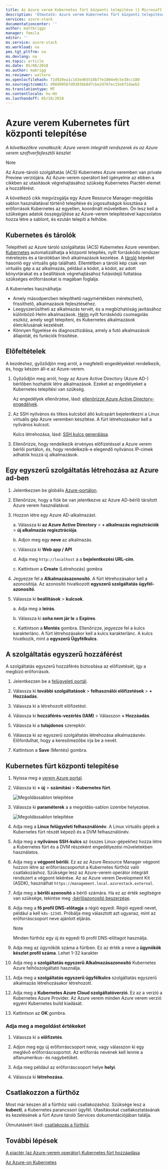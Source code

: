 ```yaml
---
title: Az Azure verem Kubernetes fürt központi telepítése |} Microsoft Docs
description: 'Útmutató: Azure verem Kubernetes fürt központi telepítése.'
services: azure-stack
documentationcenter: ''
author: mattbriggs
manager: femila
editor: ''
ms.service: azure-stack
ms.workload: na
pms.tgt_pltfrm: na
ms.devlang: na
ms.topic: article
ms.date: 05/08/2018
ms.author: mabrigg
ms.reviewer: waltero
ms.openlocfilehash: 71d920ea1c143ed65510b77e1804e9c5e38cc180
ms.sourcegitcommit: d98d99567d0383bb8d7cbe2d767ec15ebf2daeb2
ms.translationtype: MT
ms.contentlocale: hu-HU
ms.lasthandoff: 05/10/2018
---
```

# <a name="deploy-a-kubernetes-cluster-to-azure-stack"></a>Azure verem Kubernetes fürt központi telepítése

*A következőkre vonatkozik: Azure verem integrált rendszerek és az Azure verem szoftverfejlesztői készlet*

> [!note]  
> Az Azure-tároló szolgáltatás (ACS) Kubernetes Azure veremben van private Preview verziójára. Az Azure-verem operátort kell igényelnie az ebben a cikkben az utasítások végrehajtásához szükség Kubernetes Piactéri elemet a hozzáférést.

A következő cikk megvizsgálja egy Azure Resource Manager-megoldás sablon használatával történő telepítése és jogosultságok kiosztása a erőforrások Kubernetes az egyetlen, koordinált műveletben. Ön lesz kell a szükséges adatok összegyűjtése az Azure-verem telepítésével kapcsolatos hozza létre a sablont, és ezután telepíti a felhőbe.

## <a name="kubernetes-and-containers"></a>Kubernetes és tárolók

Telepítheti az Azure tároló szolgáltatás (ACS) Kubernetes Azure veremben. [Kubernetes](https://kubernetes.io) automatizálhatja a központi telepítés, nyílt forráskódú rendszer méretezés és a tárolókban lévő alkalmazások kezelése. A [tároló](https://www.docker.com/what-container) képeket hasonló egy virtuális gép található. Ellentétben a tároló kép csak van virtuális gép a az alkalmazás, például a kódot, a kódot, az adott könyvtárakat és a beállítások végrehajtásához futásidejű futtatása szükséges erőforrásokat is magában foglalja.

A Kubernetes használhatja:

- Amely másodpercben telepíthető nagymértékben méretezhető, frissíthető, alkalmazások fejlesztéséhez. 
- Leegyszerűsítheti az alkalmazás tervét, és a megbízhatóság javításához különböző Helm alkalmazások. [Helm](https://github.com/kubernetes/helm) nyílt forráskódú csomagolás eszköz, amely segít telepíteni, és Kubernetes alkalmazások életciklusának kezelését.
- Könnyen figyelése és diagnosztizálása, amely a futó alkalmazások állapotát, és funkciók frissítése.

## <a name="prerequisites"></a>Előfeltételek 

A kezdéshez, győződjön meg arról, a megfelelő engedélyekkel rendelkezik, és, hogy készen áll-e az Azure-verem.

1. Győződjön meg arról, hogy az Azure Active Directory (Azure AD-) bérlőben hozhatók létre alkalmazások. Ezeket az engedélyeket a Kubernetes telepítési van szükség.

    Az engedélyek ellenőrzése, lásd: [ellenőrizze Azure Active Directory-engedélyek](https://docs.microsoft.com/azure/azure-resource-manager/resource-group-create-service-principal-portal#check-azure-active-directory-permissions).

2. Az SSH nyilvános és titkos kulcsból álló kulcspárt bejelentkezni a Linux virtuális gép Azure veremben készítése. A fürt létrehozásakor kell a nyilvános kulcsot.

    Kulcs létrehozása, lásd: [SSH kulcs generálása](https://github.com/msazurestackworkloads/acs-engine/blob/master/docs/ssh.md#ssh-key-generation).

3. Ellenőrizze, hogy rendelkezik érvényes előfizetéssel a Azure verem bérlői portálon, és, hogy rendelkezik-e elegendő nyilvános IP-címek adhatók hozzá új alkalmazások.

## <a name="create-a-service-principal-in-azure-ad"></a>Egy egyszerű szolgáltatás létrehozása az Azure ad-ben

1. Jelentkezzen be globális [Azure-portálon](http://www.poartal.azure.com).
2. Ellenőrizze, hogy a fiók be van jelentkezve az Azure AD-bérlő társított Azure verem használatával.
3. Hozzon létre egy Azure AD-alkalmazást.

    a. Válassza ki **az Azure Active Directory** > **+ alkalmazás regisztrációk** > **új alkalmazás regisztrációja**.

    b. Adjon meg egy **neve** az alkalmazás.

    c. Válassza ki **Web app / API**

    d. Adja meg `http://localhost` a a **bejelentkezési URL-cím**.

    c. Kattintson a **Create** (Létrehozás) gombra

4. Jegyezze fel a **Alkalmazásazonosító**. A fürt létrehozásakor kell a azonosítója. Az azonosító hivatkozott **egyszerű szolgáltatás ügyfél-azonosító**.

5. Válassza ki **beállítások** > **kulcsok**.

    a. Adja meg a **leírás**.

    b. Válassza ki **soha nem jár le** a **Expires**.

    c. Kattintson a **Mentés** gombra. Ellenőrizze, jegyezze fel a kulcs karakterlánc. A fürt létrehozásakor kell a kulcs karakterlánc. A kulcs hivatkozik, mint a **egyszerű Ügyfélkulcs**.



## <a name="give-the-service-principal-access"></a>A szolgáltatás egyszerű hozzáférést

A szolgáltatás egyszerű hozzáférés biztosítása az előfizetését, így a megbízó erőforrások.

1.  Jelentkezzen be a [felügyeleti portál](https://adminportal.local.azurestack.external).

2. Válassza ki **további szolgáltatások** > **felhasználói előfizetések** > **+ Hozzáadás**.

3. Válassza ki a létrehozott előfizetést.

4. Válassza ki **hozzáférés-vezérlés (IAM)** > Válasszon **+ Hozzáadás**.

5. Válassza ki a **tulajdonos** szerepkör.

6. Válassza ki az egyszerű szolgáltatás létrehozása alkalmazásnév. Előfordulhat, hogy a keresőmezőbe írja be a nevét.

7. Kattintson a **Save** (Mentés) gombra.

## <a name="deploy-a-kubernetes-cluster"></a>Kubernetes fürt központi telepítése

1. Nyissa meg a [verem Azure portal](https://portal.local.azurestack.external).

2. Válassza ki **+ új** > **számítási** > **Kubernetes fürt**.

    ![Megoldássablon telepítése](../media/azure-stack-solution-template-kubernetes-cluster-add/azure-stack-kubernetes-cluster-solution-template.png)

3. Válassza ki **paraméterek** a a megoldás-sablon üzembe helyezése.

    ![Megoldássablon telepítése](../media/azure-stack-solution-template-kubernetes-cluster-add/azure-stack-kubernetes-cluster-solution-template-parameters.png)

2. Adja meg a **Linux felügyeleti felhasználónév**. A Linux virtuális gépek a Kubernetes fürt részét képező és a DVM felhasználónév.

3. Adja meg a **nyilvános SSH-kulcs** az összes Linux-gépekhez hozza létre a Kubernetes fürt és a DVM részeként engedélyezési műveletekben használatos.

4. Adja meg a **végpont bérlői**. Ez az az Azure Resource Manager végpont hozzon létre az erőforráscsoportot a Kubernetes fürthöz való csatlakozáshoz. Szüksége lesz az Azure-verem operátor integrált rendszert a végpont lekérése. Az az Azure verem Development Kit (ASDK), használhat `https://management.local.azurestack.external`.

5. Adja meg a **bérlői azonosító** a bérlő számára. Ha ez az érték segítségre van szüksége, tekintse meg [-bérlőazonosító beszerzése](https://docs.microsoft.com/azure/azure-resource-manager/resource-group-create-service-principal-portal#get-tenant-id). 

6. Adja meg a **fő profil DNS-előtagja** a régió egyedi. Régió egyedi nevet, például a kell `k8s-12345`. Próbálja meg választott azt ugyanaz, mint az erőforráscsoport neve ajánlott eljárás.

    > [!note]  
    > Minden fürthöz egy új és egyedi fő profil DNS-előtagot használja.

7. Adja meg az ügynökök száma a fürtben. Ez az érték a neve a **ügynökök készlet profil száma**. Lehet 1-32 karakter

8. Adja meg a **szolgáltatás egyszerű Alkalmazásazonosító** Kubernetes Azure felhőszolgáltató használja.

9. Adja meg a **szolgáltatás egyszerű ügyfélkulcs** szolgáltatás egyszerű alkalmazás létrehozásakor létrehozott.

10. Adja meg a **Kubernetes Azure Cloud szolgáltatóverzió**. Ez az a verzió a Kubernetes Azure Provider. Az Azure verem minden Azure verem verzió egyéni Kubernetes build kiadását.

12. Kattintson az **OK** gombra.

### <a name="specify-the-solution-values"></a>Adja meg a megoldást értékeket

1. Válassza ki a **előfizetés**.

2. Adjon meg egy új erőforráscsoport neve, vagy válasszon ki egy meglévő erőforráscsoportot. Az erőforrás nevének kell lennie a alfanumerikus- és nagybetűket.

3. Adja meg például az erőforráscsoport helye **helyi**.

4. Válassza ki **létrehozása.**

## <a name="connect-to-your-cluster"></a>Csatlakozzon a fürthöz

Most már készen áll a fürthöz való csatlakozáshoz. Szüksége lesz a **kubectl**, a Kubernetes parancssori ügyfél. Utasításokat csatlakoztatásának és kezelésének a fürt Azure tároló Services dokumentációjában találja.   

Útmutatásért lásd: [csatlakozás a fürthöz](https://docs.microsoft.com/azure/container-service/kubernetes/container-service-kubernetes-walkthrough#connect-to-the-cluster).

## <a name="next-steps"></a>További lépések

[A piactér (az Azure-verem operátor) Kubernetes fürt hozzáadása](..\azure-stack-solution-template-kubernetes-cluster-add.md)

[Az Azure-on Kubernetes](https://docs.microsoft.com/azure/container-service/kubernetes/container-service-kubernetes-walkthrough)